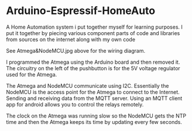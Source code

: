 # Arduino-Espressif-HomeAuto
A Home Automation system i put together myself for learning purposes.
I put it together by piecing various component parts of code and libraries 
from sources on the internet along with my own code

See Atmega&NodeMCU.jpg above for the wiring diagram.

I programmed the Atmega using the Arduino board and then removed it.
The circuitry on the left of the pushbutton is for the 5V voltage regulator used 
for the Atmega. 

The Atmega and NodeMCU communicate using I2C. Essentially the NodeMCU is 
the access point for the Atmega to connect to the Internet. Sending and receiving 
data from the MQTT server. Using an MQTT client app for android allows you to control the relays remotely.

The clock on the Atmega was running slow so the NodeMCU gets the NTP time 
and then the Atmega keeps its time by updating every few seconds. 

